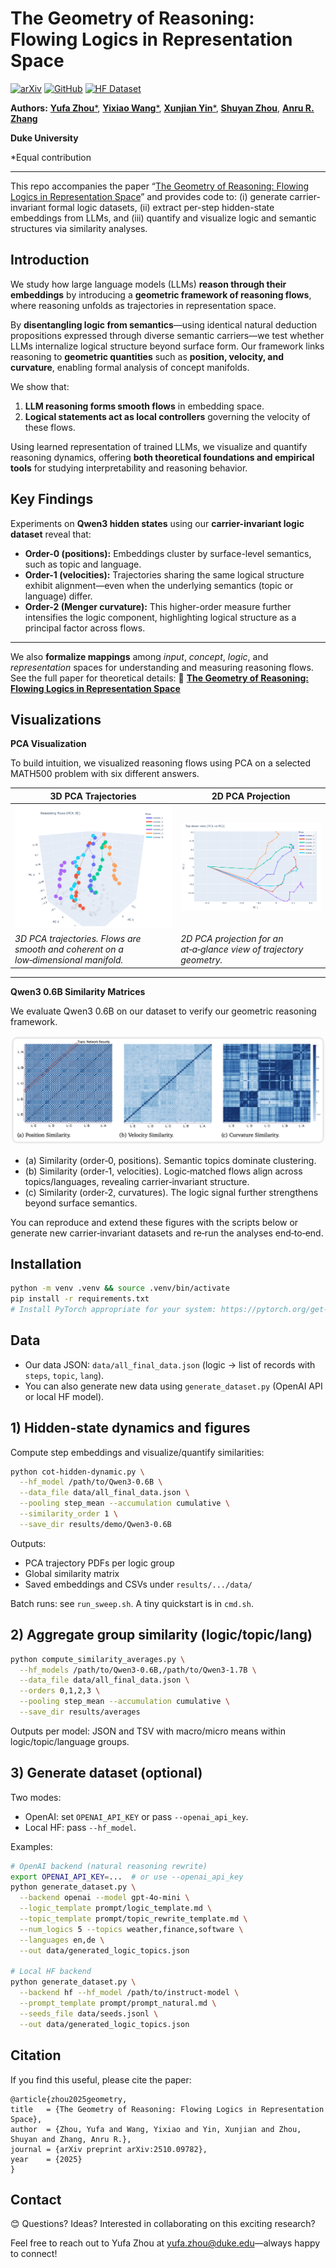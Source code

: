 # The Geometry of Reasoning: Flowing Logics in Representation Space

[![arXiv](https://img.shields.io/badge/arXiv-2510.09782-b31b1b?logo=arxiv&logoColor=white)](https://arxiv.org/pdf/2510.09782)
[![GitHub](https://img.shields.io/badge/GitHub-Reasoning--Flow-181717?logo=github)](https://github.com/MasterZhou1/Reasoning-Flow)
[![HF Dataset](https://img.shields.io/badge/HF%20Datasets-Reasoning--Flow-ff8b2f?logo=huggingface&logoColor=white)](https://huggingface.co/datasets/MasterZhou/Reasoning-Flow)


**Authors:**
[**Yufa Zhou***](https://masterzhou1.github.io/), [**Yixiao Wang***](https://yixiao-wang-stats.github.io/), [**Xunjian Yin***](https://xunjianyin.github.io/),
[**Shuyan Zhou**](https://www.shuyanzhou.com/), [**Anru R. Zhang**](https://anruzhang.github.io/)

**Duke University**

*Equal contribution

---


This repo accompanies the paper “[The Geometry of Reasoning: Flowing Logics in Representation Space](https://arxiv.org/pdf/2510.09782)” and provides code to: (i) generate carrier-invariant formal logic datasets, (ii) extract per-step hidden-state embeddings from LLMs, and (iii) quantify and visualize logic and semantic structures via similarity analyses.


## Introduction

We study how large language models (LLMs) **reason through their embeddings** by introducing a **geometric framework of reasoning flows**, where reasoning unfolds as trajectories in representation space.



By **disentangling logic from semantics**—using identical natural deduction propositions expressed through diverse semantic carriers—we test whether LLMs internalize logical structure beyond surface form.
Our framework links reasoning to **geometric quantities** such as **position, velocity, and curvature**, enabling formal analysis of concept manifolds.



We show that:

1. **LLM reasoning forms smooth flows** in embedding space.
2. **Logical statements act as local controllers** governing the velocity of these flows.



Using learned representation of trained LLMs, we visualize and quantify reasoning dynamics, offering **both theoretical foundations and empirical tools** for studying interpretability and reasoning behavior.


## Key Findings

Experiments on **Qwen3 hidden states** using our **carrier-invariant logic dataset** reveal that:

* **Order-0 (positions):** Embeddings cluster by surface-level semantics, such as topic and language.
* **Order-1 (velocities):** Trajectories sharing the same logical structure exhibit alignment—even when the underlying semantics (topic or language) differ.
* **Order-2 (Menger curvature):** This higher-order measure further intensifies the logic component, highlighting logical structure as a principal factor across flows.

---

We also **formalize mappings** among *input*, *concept*, *logic*, and *representation* spaces for understanding and measuring reasoning flows.
See the full paper for theoretical details:
📄 [**The Geometry of Reasoning: Flowing Logics in Representation Space**](https://arxiv.org/pdf/2510.09782)


## Visualizations

**PCA Visualization**

To build intuition, we visualized reasoning flows using PCA on a selected MATH500 problem with six different answers.


| **3D PCA Trajectories**                                             | **2D PCA Projection**                                         |
|---------------------------------------------------------------------|---------------------------------------------------------------|
| ![3D PCA trajectories.](assets/reasoning_flows_pca_math500_3d.png)  | ![2D PCA projection.](assets/reasoning_flows_pca_math500_2d.png) |
| *3D PCA trajectories. Flows are smooth and coherent on a low‑dimensional manifold.* | *2D PCA projection for an at‑a‑glance view of trajectory geometry.* |

---

**Qwen3 0.6B Similarity Matrices**

We evaluate Qwen3 0.6B on our dataset to verify our geometric reasoning framework.


![Similarity matrices (orders 0, 1, 2)](assets/similarity_qwen3_06B.png)

- (a) Similarity (order‑0, positions). Semantic topics 
dominate clustering.
- (b) Similarity (order‑1, 
velocities). Logic‑matched flows align across 
topics/languages, revealing carrier‑invariant structure.
- (c) Similarity (order‑2, curvatures). The logic signal 
further strengthens beyond surface semantics.

You can reproduce and extend these figures with the scripts below or generate new carrier‑invariant datasets and re‑run the analyses end‑to‑end.

## Installation

```bash
python -m venv .venv && source .venv/bin/activate
pip install -r requirements.txt
# Install PyTorch appropriate for your system: https://pytorch.org/get-started/locally/
```

## Data

- Our data JSON: `data/all_final_data.json` (logic → list of records with `steps`, `topic`, `lang`).
- You can also generate new data using `generate_dataset.py` (OpenAI API or local HF model).

## 1) Hidden-state dynamics and figures

Compute step embeddings and visualize/quantify similarities:

```bash
python cot-hidden-dynamic.py \
  --hf_model /path/to/Qwen3-0.6B \
  --data_file data/all_final_data.json \
  --pooling step_mean --accumulation cumulative \
  --similarity_order 1 \
  --save_dir results/demo/Qwen3-0.6B
```

Outputs:
- PCA trajectory PDFs per logic group
- Global similarity matrix
- Saved embeddings and CSVs under `results/.../data/`

Batch runs: see `run_sweep.sh`. A tiny quickstart is in `cmd.sh`.

## 2) Aggregate group similarity (logic/topic/lang)

```bash
python compute_similarity_averages.py \
  --hf_models /path/to/Qwen3-0.6B,/path/to/Qwen3-1.7B \
  --data_file data/all_final_data.json \
  --orders 0,1,2,3 \
  --pooling step_mean --accumulation cumulative \
  --save_dir results/averages
```

Outputs per model: JSON and TSV with macro/micro means within logic/topic/language groups.

## 3) Generate dataset (optional)

Two modes:
- OpenAI: set `OPENAI_API_KEY` or pass `--openai_api_key`.
- Local HF: pass `--hf_model`.

Examples:

```bash
# OpenAI backend (natural reasoning rewrite)
export OPENAI_API_KEY=...  # or use --openai_api_key
python generate_dataset.py \
  --backend openai --model gpt-4o-mini \
  --logic_template prompt/logic_template.md \
  --topic_template prompt/topic_rewrite_template.md \
  --num_logics 5 --topics weather,finance,software \
  --languages en,de \
  --out data/generated_logic_topics.json

# Local HF backend
python generate_dataset.py \
  --backend hf --hf_model /path/to/instruct-model \
  --prompt_template prompt/prompt_natural.md \
  --seeds_file data/seeds.jsonl \
  --out data/generated_logic_topics.json
```


## Citation

If you find this useful, please cite the paper:

```
@article{zhou2025geometry,
title   = {The Geometry of Reasoning: Flowing Logics in Representation Space},
author  = {Zhou, Yufa and Wang, Yixiao and Yin, Xunjian and Zhou, Shuyan and Zhang, Anru R.},
journal = {arXiv preprint arXiv:2510.09782},
year    = {2025}
}
```

## Contact

😊 Questions? Ideas? Interested in collaborating on this exciting research?  

Feel free to reach out to Yufa Zhou at [yufa.zhou@duke.edu](mailto:yufa.zhou@duke.edu)—always happy to connect!



